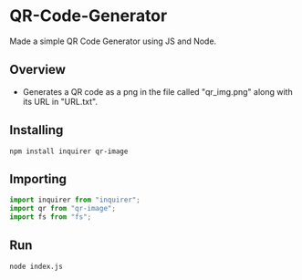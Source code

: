 # QR-Code-Generator
Made a simple QR Code Generator using JS and Node.

Overview
--------
* Generates a QR code as a png in the file called "qr_img.png" along with its URL in "URL.txt".

Installing
---------

```shell
npm install inquirer qr-image
```

Importing
---------

```javascript
import inquirer from "inquirer";
import qr from "qr-image";
import fs from "fs";
```

Run
---

```shell
node index.js
```
